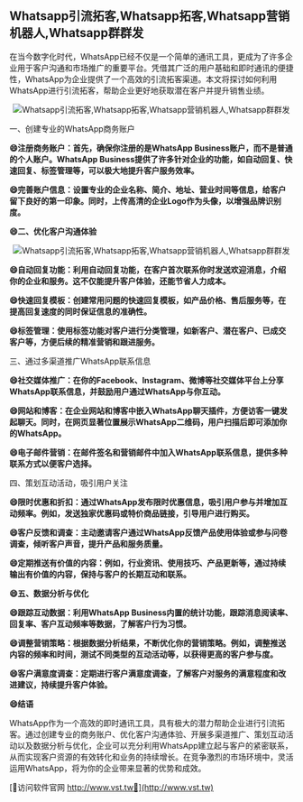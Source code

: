## **Whatsapp引流拓客,Whatsapp拓客,Whatsapp营销机器人,Whatsapp群群发**

在当今数字化时代，WhatsApp已经不仅是一个简单的通讯工具，更成为了许多企业用于客户沟通和市场推广的重要平台。凭借其广泛的用户基础和即时通讯的便捷性，WhatsApp为企业提供了一个高效的引流拓客渠道。本文将探讨如何利用WhatsApp进行引流拓客，帮助企业更好地获取潜在客户并提升销售业绩。

 <center><img src="https://vst.tw/MP4/tuiguang/png/3.png" alt="Whatsapp引流拓客,Whatsapp拓客,Whatsapp营销机器人,Whatsapp群群发"></center>

一、创建专业的WhatsApp商务账户

**😄注册商务账户：首先，确保你注册的是WhatsApp Business账户，而不是普通的个人账户。WhatsApp Business提供了许多针对企业的功能，如自动回复、快速回复、标签管理等，可以极大地提升客户服务效率。**

**😄完善账户信息：设置专业的企业名称、简介、地址、营业时间等信息，给客户留下良好的第一印象。同时，上传高清的企业Logo作为头像，以增强品牌识别度。**

**😄二、优化客户沟通体验**

 <center><img src="https://vst.tw/MP4/tuiguang/png/1.png" alt="Whatsapp引流拓客,Whatsapp拓客,Whatsapp营销机器人,Whatsapp群群发"></center>

**😄自动回复功能：利用自动回复功能，在客户首次联系你时发送欢迎消息，介绍你的企业和服务。这不仅能提升客户体验，还能节省人力成本。**

**😄快速回复模板：创建常用问题的快速回复模板，如产品价格、售后服务等，在提高回复速度的同时保证信息的准确性。**

**😄标签管理：使用标签功能对客户进行分类管理，如新客户、潜在客户、已成交客户等，方便后续的精准营销和跟进服务。**

三、通过多渠道推广WhatsApp联系信息

**😄社交媒体推广：在你的Facebook、Instagram、微博等社交媒体平台上分享WhatsApp联系信息，并鼓励用户通过WhatsApp与你互动。**

**😄网站和博客：在企业网站和博客中嵌入WhatsApp聊天插件，方便访客一键发起聊天。同时，在网页显著位置展示WhatsApp二维码，用户扫描后即可添加你的WhatsApp。**

**😄电子邮件营销：在邮件签名和营销邮件中加入WhatsApp联系信息，提供多种联系方式以便客户选择。**

四、策划互动活动，吸引用户关注

**😄限时优惠和折扣：通过WhatsApp发布限时优惠信息，吸引用户参与并增加互动频率。例如，发送独家优惠码或特价商品链接，引导用户进行购买。**

**😄客户反馈和调查：主动邀请客户通过WhatsApp反馈产品使用体验或参与问卷调查，倾听客户声音，提升产品和服务质量。**

**😄定期推送有价值的内容：例如，行业资讯、使用技巧、产品更新等，通过持续输出有价值的内容，保持与客户的长期互动和联系。**

**😄五、数据分析与优化**

**😄跟踪互动数据：利用WhatsApp Business内置的统计功能，跟踪消息阅读率、回复率、客户互动频率等数据，了解客户行为习惯。**

**😄调整营销策略：根据数据分析结果，不断优化你的营销策略。例如，调整推送内容的频率和时间，测试不同类型的互动活动等，以获得更高的客户参与度。**

**😄客户满意度调查：定期进行客户满意度调查，了解客户对服务的满意程度和改进建议，持续提升客户体验。**

**😄结语**

WhatsApp作为一个高效的即时通讯工具，具有极大的潜力帮助企业进行引流拓客。通过创建专业的商务账户、优化客户沟通体验、开展多渠道推广、策划互动活动以及数据分析与优化，企业可以充分利用WhatsApp建立起与客户的紧密联系，从而实现客户资源的有效转化和业务的持续增长。在竞争激烈的市场环境中，灵活运用WhatsApp，将为你的企业带来显著的优势和成效。


[👻访问软件官网 http://www.vst.tw👻](http://www.vst.tw)
